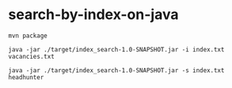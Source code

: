 # search-by-index-on-java

`mvn package`

`java -jar ./target/index_search-1.0-SNAPSHOT.jar -i index.txt vacancies.txt`

`java -jar ./target/index_search-1.0-SNAPSHOT.jar -s index.txt headhunter`
